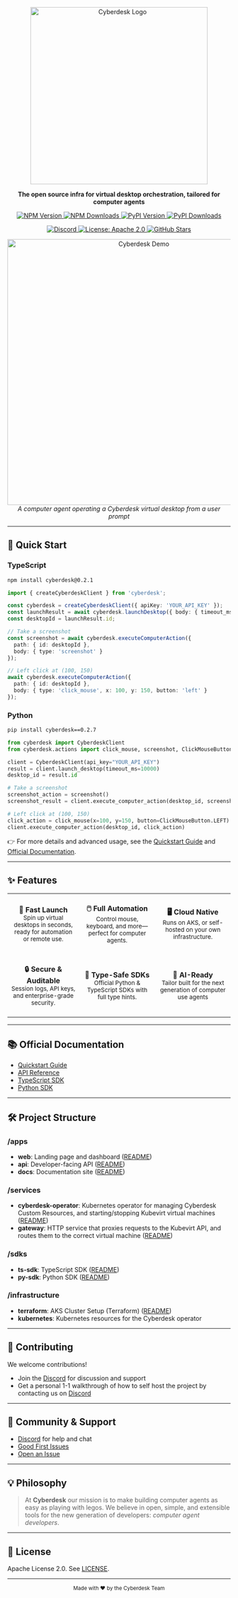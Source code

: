 <p align="center">
  <img src="assets/cyberdesk-logo-with-text.png" width="400" alt="Cyberdesk Logo" />
</p>

<p align="center">
  <b>The open source infra for virtual desktop orchestration, tailored for computer agents</b>
</p>

<p align="center">
  <!-- NPM Version -->
  <a href="https://www.npmjs.com/package/cyberdesk">
    <img src="https://img.shields.io/npm/v/cyberdesk?color=cb3837&logo=npm" alt="NPM Version" />
  </a>
  <!-- NPM Downloads -->
  <a href="https://www.npmjs.com/package/cyberdesk">
    <img src="https://img.shields.io/npm/dw/cyberdesk?color=cb3837&logo=npm" alt="NPM Downloads" />
  </a>
  <!-- PyPI Version -->
  <a href="https://pypi.org/project/cyberdesk/">
    <img src="https://img.shields.io/pypi/v/cyberdesk?color=3776ab&logo=pypi" alt="PyPI Version" />
  </a>
  <!-- PyPI Downloads -->
  <a href="https://pypi.org/project/cyberdesk/">
    <img src="https://img.shields.io/pypi/dw/cyberdesk?color=3776ab&logo=pypi" alt="PyPI Downloads" />
  </a>
</p>
<p align="center">
  <!-- Discord -->
  <a href="https://discord.gg/ws5ddx5yZ8">
    <img src="https://img.shields.io/discord/1228348939648004096?label=discord&logo=discord&color=5865F2" alt="Discord" />
  </a>
  <!-- License -->
  <a href="LICENSE">
    <img src="https://img.shields.io/badge/license-Apache%202.0-blue.svg" alt="License: Apache 2.0" />
  </a>
  <!-- GitHub Stars (optional) -->
  <a href="https://github.com/cyberdesk-hq/cyberdesk">
    <img src="https://img.shields.io/github/stars/cyberdesk-hq/cyberdesk?style=social" alt="GitHub Stars" />
  </a>
</p>

<p align="center">
  <img src="assets/QuickDemo.gif" alt="Cyberdesk Demo" width="600" />
  <br>
  <i>A computer agent operating a Cyberdesk virtual desktop from a user prompt</i>
</p>

---

## 🚀 Quick Start

### TypeScript

```bash
npm install cyberdesk@0.2.1
```

```typescript
import { createCyberdeskClient } from 'cyberdesk';

const cyberdesk = createCyberdeskClient({ apiKey: 'YOUR_API_KEY' });
const launchResult = await cyberdesk.launchDesktop({ body: { timeout_ms: 10000 } });
const desktopId = launchResult.id;

// Take a screenshot
const screenshot = await cyberdesk.executeComputerAction({
  path: { id: desktopId },
  body: { type: 'screenshot' }
});

// Left click at (100, 150)
await cyberdesk.executeComputerAction({
  path: { id: desktopId },
  body: { type: 'click_mouse', x: 100, y: 150, button: 'left' }
});
```

### Python

```bash
pip install cyberdesk==0.2.7
```

```python
from cyberdesk import CyberdeskClient
from cyberdesk.actions import click_mouse, screenshot, ClickMouseButton

client = CyberdeskClient(api_key="YOUR_API_KEY")
result = client.launch_desktop(timeout_ms=10000)
desktop_id = result.id

# Take a screenshot
screenshot_action = screenshot()
screenshot_result = client.execute_computer_action(desktop_id, screenshot_action)

# Left click at (100, 150)
click_action = click_mouse(x=100, y=150, button=ClickMouseButton.LEFT)
client.execute_computer_action(desktop_id, click_action)
```

👉 For more details and advanced usage, see the [Quickstart Guide](https://docs.cyberdesk.io/docs/quickstart) and [Official Documentation](#-official-documentation).

---

## ✨ Features

<div align="center">

<table>
  <tr>
    <td align="center" width="260"><br><b>🚀 Fast Launch</b><br><sub>Spin up virtual desktops in seconds, ready for automation or remote use.</sub><br><br></td>
    <td align="center" width="260"><br><b>🖱️ Full Automation</b><br><sub>Control mouse, keyboard, and more—perfect for computer agents.</sub><br><br></td>
    <td align="center" width="260"><br><b>🖥️ Cloud Native</b><br><sub>Runs on AKS, or self-hosted on your own infrastructure.</sub><br><br></td>
  </tr>
  <tr>
    <td align="center" width="260"><br><b>🔒 Secure & Auditable</b><br><sub>Session logs, API keys, and enterprise-grade security.</sub><br><br></td>
    <td align="center" width="260"><br><b>🧩 Type-Safe SDKs</b><br><sub>Official Python & TypeScript SDKs with full type hints.</sub><br><br></td>
    <td align="center" width="260"><br><b>🤖 AI-Ready</b><br><sub>Tailor built for the next generation of computer use agents</sub><br><br></td>
  </tr>
</table>

</div>

---

## 📚 Official Documentation

- [Quickstart Guide](https://docs.cyberdesk.io/docs/quickstart)
- [API Reference](https://docs.cyberdesk.io/docs/api-reference)
- [TypeScript SDK](sdks/ts-sdk/README.md)
- [Python SDK](sdks/py-sdk/README.md)

---

## 🛠️ Project Structure

### /apps
- **web**: Landing page and dashboard ([README](apps/web/README.md))
- **api**: Developer-facing API ([README](apps/api/README.md))
- **docs**: Documentation site ([README](apps/docs/README.md))

### /services
- **cyberdesk-operator**: Kubernetes operator for managing Cyberdesk Custom Resources, and starting/stopping Kubevirt virtual machines ([README](services/cyberdesk-operator/README.md))
- **gateway**: HTTP service that proxies requests to the Kubevirt API, and routes them to the correct virtual machine ([README](services/gateway/README.md))

### /sdks
- **ts-sdk**: TypeScript SDK ([README](sdks/ts-sdk/README.md))
- **py-sdk**: Python SDK ([README](sdks/py-sdk/README.md))

### /infrastructure
- **terraform**: AKS Cluster Setup (Terraform) ([README](infrastructure/README.md))
- **kubernetes**: Kubernetes resources for the Cyberdesk operator

---

## 🤝 Contributing

We welcome contributions!
- Join the [Discord](https://discord.gg/ws5ddx5yZ8) for discussion and support
- Get a personal 1-1 walkthrough of how to self host the project by contacting us on [Discord](https://discord.gg/ws5ddx5yZ8)

---

## 📣 Community & Support

- [Discord](https://discord.gg/ws5ddx5yZ8) for help and chat
- [Good First Issues](https://github.com/cyberdesk-hq/cyberdesk/issues?q=is%3Aissue+is%3Aopen+label%3A%22good+first+issue%22)
- [Open an Issue](https://github.com/cyberdesk-hq/cyberdesk/issues)

---

## 💡 Philosophy

> At **Cyberdesk** our mission is to make building computer agents as easy as playing with legos. We believe in open, simple, and extensible tools for the new generation of developers: *computer agent developers*.

---

## 📄 License

Apache License 2.0. See [LICENSE](LICENSE).

---

<p align="center">
  <sub>Made with ❤️ by the Cyberdesk Team</sub>
</p>
